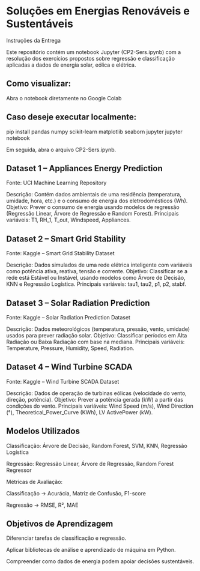 # Soluções em Energias Renováveis e Sustentáveis
Instruções da Entrega

Este repositório contém um notebook Jupyter (CP2-Sers.ipynb) com a resolução dos exercícios propostos sobre regressão e classificação aplicadas a dados de energia solar, eólica e elétrica.

## Como visualizar:

Abra o notebook diretamente no Google Colab

## Caso deseje executar localmente:

pip install pandas numpy scikit-learn matplotlib seaborn jupyter
jupyter notebook


Em seguida, abra o arquivo CP2-Sers.ipynb.

## Dataset 1 – Appliances Energy Prediction

Fonte: UCI Machine Learning Repository

Descrição: Contém dados ambientais de uma residência (temperatura, umidade, hora, etc.) e o consumo de energia dos eletrodomésticos (Wh).
Objetivo: Prever o consumo de energia usando modelos de regressão (Regressão Linear, Árvore de Regressão e Random Forest).
Principais variáveis: T1, RH_1, T_out, Windspeed, Appliances.

## Dataset 2 – Smart Grid Stability

Fonte: Kaggle – Smart Grid Stability Dataset

Descrição: Dados simulados de uma rede elétrica inteligente com variáveis como potência ativa, reativa, tensão e corrente.
Objetivo: Classificar se a rede está Estável ou Instável, usando modelos como Árvore de Decisão, KNN e Regressão Logística.
Principais variáveis: tau1, tau2, p1, p2, stabf.

## Dataset 3 – Solar Radiation Prediction

Fonte: Kaggle – Solar Radiation Prediction Dataset

Descrição: Dados meteorológicos (temperatura, pressão, vento, umidade) usados para prever radiação solar.
Objetivo: Classificar períodos em Alta Radiação ou Baixa Radiação com base na mediana.
Principais variáveis: Temperature, Pressure, Humidity, Speed, Radiation.

## Dataset 4 – Wind Turbine SCADA

Fonte: Kaggle – Wind Turbine SCADA Dataset

Descrição: Dados de operação de turbinas eólicas (velocidade do vento, direção, potência).
Objetivo: Prever a potência gerada (kW) a partir das condições do vento.
Principais variáveis: Wind Speed (m/s), Wind Direction (°), Theoretical_Power_Curve (KWh), LV ActivePower (kW).

## Modelos Utilizados

Classificação: Árvore de Decisão, Random Forest, SVM, KNN, Regressão Logística

Regressão: Regressão Linear, Árvore de Regressão, Random Forest Regressor

Métricas de Avaliação:

Classificação → Acurácia, Matriz de Confusão, F1-score

Regressão → RMSE, R², MAE

## Objetivos de Aprendizagem

Diferenciar tarefas de classificação e regressão.

Aplicar bibliotecas de análise e aprendizado de máquina em Python.

Compreender como dados de energia podem apoiar decisões sustentáveis.
